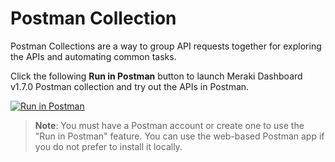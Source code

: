 # Postman Collection

Postman Collections are a way to group API requests together for exploring the APIs and automating common tasks. 

Click the following **Run in Postman** button to launch Meraki Dashboard v1.7.0 Postman collection and try out the APIs in Postman.

[![Run in Postman](https://run.pstmn.io/button.svg)](https://www.postman.com/v1/backend/redirect?type=collection&id=382059-4fbe78e1-0915-4ca9-a9ee-ecf45e4db45c&entityId=55346&publisherType=team&publisherId=11003)

>**Note**: You must have a Postman account or create one to use the "Run in Postman" feature. You can use the web-based Postman app if you do not prefer to install it locally.

